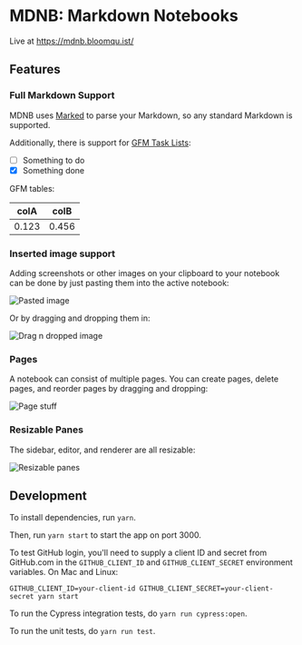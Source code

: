 # MDNB: Markdown Notebooks

Live at https://mdnb.bloomqu.ist/

## Features

### Full Markdown Support

MDNB uses [Marked](https://github.com/markedjs/marked/) to parse your Markdown, so any standard Markdown is supported.

Additionally, there is support for [GFM Task Lists](https://github.blog/2013-01-09-task-lists-in-gfm-issues-pulls-comments/):

- [ ] Something to do
- [x] Something done

GFM tables:

colA | colB
--- | ---
0.123 | 0.456

### Inserted image support

Adding screenshots or other images on your clipboard to your notebook can be done by just pasting them into the active notebook:

![Pasted image](https://i.imgur.com/XjSgIvG.gif)

Or by dragging and dropping them in:

![Drag n dropped image](https://i.imgur.com/STUUsDw.gif)

### Pages

A notebook can consist of multiple pages. You can create pages, delete pages, and reorder pages by dragging and dropping:

![Page stuff](https://i.imgur.com/jw8KkSf.gif)

### Resizable Panes

The sidebar, editor, and renderer are all resizable:

![Resizable panes](https://i.imgur.com/vtMtSiM.gif)

## Development

To install dependencies, run `yarn`.

Then, run `yarn start` to start the app on port 3000.

To test GitHub login, you'll need to supply a client ID and secret from GitHub.com in the `GITHUB_CLIENT_ID` and `GITHUB_CLIENT_SECRET` environment variables. On Mac and Linux:

`GITHUB_CLIENT_ID=your-client-id GITHUB_CLIENT_SECRET=your-client-secret yarn start`

To run the Cypress integration tests, do `yarn run cypress:open`.

To run the unit tests, do `yarn run test`.
